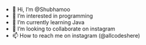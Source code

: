 - 👋 Hi, I’m @Shubhamoo
- 👀 I’m interested in programming
- 🌱 I’m currently learning Java
- 💞️ I’m looking to collaborate on instagram
- 📫 How to reach me on instagram (@allcodeshere)

<!---
Shubhamoo/Shubhamoo is a ✨ special ✨ repository because its `README.md` (this file) appears on your GitHub profile.
You can click the Preview link to take a look at your changes.
--->
